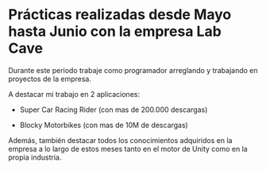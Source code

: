 # Prácticas realizadas desde Mayo hasta Junio con la empresa Lab Cave

Durante este periodo trabaje como programador arreglando y trabajando en proyectos de la empresa.

A destacar mi trabajo en 2 aplicaciones:

 - Super Car Racing Rider (con mas de 200.000 descargas)

 - Blocky Motorbikes (con mas de 10M de descargas)
 
 Además, también destacar todos los conocimientos adquiridos en la empresa a lo largo de estos meses tanto en el motor de Unity como en la propia industria.